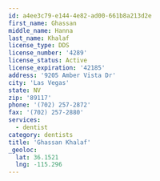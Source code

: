 ```yaml
---
id: a4ee3c79-e144-4e82-ad00-661b8a213d2e
first_name: Ghassan
middle_name: Hanna
last_name: Khalaf
license_type: DDS
license_number: '4289'
license_status: Active
license_expiration: '42185'
address: '9205 Amber Vista Dr'
city: 'Las Vegas'
state: NV
zip: '89117'
phone: '(702) 257-2872'
fax: '(702) 257-2880'
services:
  - dentist
category: dentists
title: 'Ghassan Khalaf'
_geoloc:
  lat: 36.1521
  lng: -115.296
---
```


